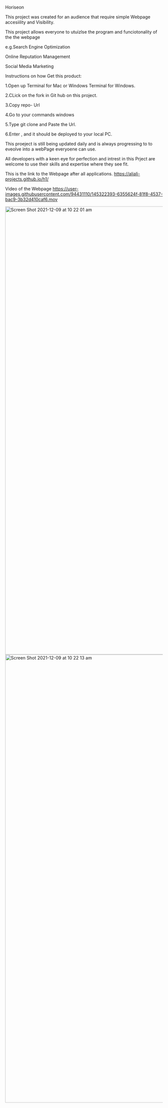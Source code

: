 Horiseon

This project was created for an audience that require simple Webpage accesiility and Visibility.

This project allows everyone  to utuizlse the program and funciotonality of the the webpage

e.g.Search Engine Optimization
    
   Online Reputation Management
    
   Social Media Marketing

Instructions on how Get this product:

1.Open up Terminal for Mac or Windows Terminal for Windows.

2.CLick on the fork in Git hub on this project. 

3.Copy repo- Url

4.Go to your commands windows

5.Type git clone and Paste the Url.

6.Enter , and it should be deployed to your local PC.

This proeject is still being updated  daily and is always progressing to to eveolve into 
a webPage everyoene can use.

All developers with a keen eye for perfection and intrest in this Prject are welcome to use their skills and expertise where they see fit.

This is the link to the Webpage after all applications.
https://aliali-projects.github.io/h1/

Video of the Webpage
https://user-images.githubusercontent.com/94431110/145322393-6355624f-81f8-4537-bac9-3b32d410caf6.mov

<img width="1434" alt="Screen Shot 2021-12-09 at 10 22 01 am" src="https://user-images.githubusercontent.com/94431110/145322798-f1fda36f-038e-402b-a868-f7c6fae07c16.png">
<img width="1434" alt="Screen Shot 2021-12-09 at 10 22 13 am" src="https://user-images.githubusercontent.com/94431110/145322853-f3b5eebc-4de8-4d63-8f83-2afbac55cc21.png">
